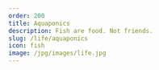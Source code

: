 ```yaml
---
order: 200
title: Aquaponics
description: Fish are food. Not friends.
slug: /life/aquaponics
icon: fish
image: /jpg/images/life.jpg
---
```

